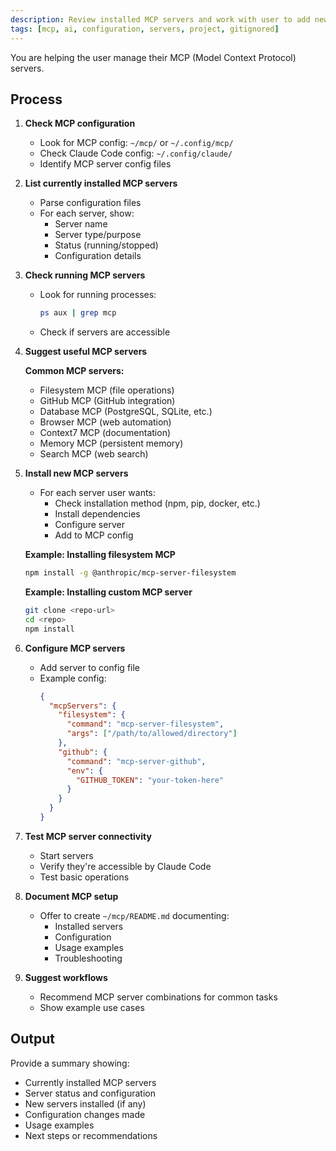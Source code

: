 ```yaml
---
description: Review installed MCP servers and work with user to add new ones
tags: [mcp, ai, configuration, servers, project, gitignored]
---
```


You are helping the user manage their MCP (Model Context Protocol) servers.

## Process

1. **Check MCP configuration**
   - Look for MCP config: `~/mcp/` or `~/.config/mcp/`
   - Check Claude Code config: `~/.config/claude/`
   - Identify MCP server config files

2. **List currently installed MCP servers**
   - Parse configuration files
   - For each server, show:
     - Server name
     - Server type/purpose
     - Status (running/stopped)
     - Configuration details

3. **Check running MCP servers**
   - Look for running processes:
     ```bash
     ps aux | grep mcp
     ```
   - Check if servers are accessible

4. **Suggest useful MCP servers**

   **Common MCP servers:**
   - Filesystem MCP (file operations)
   - GitHub MCP (GitHub integration)
   - Database MCP (PostgreSQL, SQLite, etc.)
   - Browser MCP (web automation)
   - Context7 MCP (documentation)
   - Memory MCP (persistent memory)
   - Search MCP (web search)

5. **Install new MCP servers**
   - For each server user wants:
     - Check installation method (npm, pip, docker, etc.)
     - Install dependencies
     - Configure server
     - Add to MCP config

   **Example: Installing filesystem MCP**
   ```bash
   npm install -g @anthropic/mcp-server-filesystem
   ```

   **Example: Installing custom MCP server**
   ```bash
   git clone <repo-url>
   cd <repo>
   npm install
   ```

6. **Configure MCP servers**
   - Add server to config file
   - Example config:
     ```json
     {
       "mcpServers": {
         "filesystem": {
           "command": "mcp-server-filesystem",
           "args": ["/path/to/allowed/directory"]
         },
         "github": {
           "command": "mcp-server-github",
           "env": {
             "GITHUB_TOKEN": "your-token-here"
           }
         }
       }
     }
     ```

7. **Test MCP server connectivity**
   - Start servers
   - Verify they're accessible by Claude Code
   - Test basic operations

8. **Document MCP setup**
   - Offer to create `~/mcp/README.md` documenting:
     - Installed servers
     - Configuration
     - Usage examples
     - Troubleshooting

9. **Suggest workflows**
   - Recommend MCP server combinations for common tasks
   - Show example use cases

## Output

Provide a summary showing:
- Currently installed MCP servers
- Server status and configuration
- New servers installed (if any)
- Configuration changes made
- Usage examples
- Next steps or recommendations
